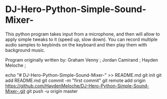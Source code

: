 # DJ-Hero-Python-Simple-Sound-Mixer-
This python program takes input from a microphone, and then will allow to apply simple tweaks to it (speed up, slow down). You can record multiple audio samples to keybinds on the keyboard and then play them with background music. 

Program originally written by:
Graham Venny ; 
Jordan Camirand ;
Hayden Meloche
;

echo "# DJ-Hero-Python-Simple-Sound-Mixer-" >> README.md
git init
git add README.md
git commit -m "first commit"
git remote add origin https://github.com/HaydenMeloche/DJ-Hero-Python-Simple-Sound-Mixer-.git
git push -u origin master
